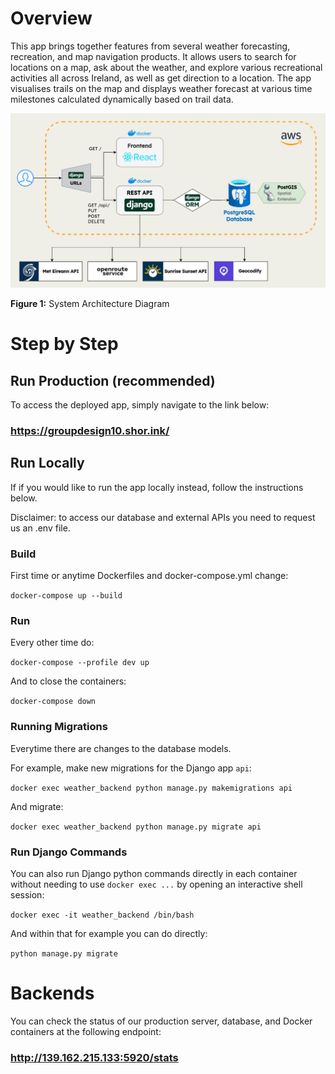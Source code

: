 # Overview

This app brings together features from several weather forecasting, recreation, and map navigation products. It allows users to search for locations on a map, ask about the weather, and explore various recreational activities all across Ireland, as well as get direction to a location. The app visualises trails on the map and displays weather forecast at various time milestones calculated dynamically based on trail data.

![System Architecture Diagram](docs/sys_arc.png)

**Figure 1:** System Architecture Diagram

# Step by Step

## Run Production (recommended)

To access the deployed app, simply navigate to the link below:

### https://groupdesign10.shor.ink/

## Run Locally

If if you would like to run the app locally instead, follow the instructions below.

Disclaimer: to access our database and external APIs you need to request us an .env file.

### Build
First time or anytime Dockerfiles and docker-compose.yml change:

`docker-compose up --build`


### Run
Every other time do:

`docker-compose --profile dev up`

And to close the containers:

`docker-compose down`


### Running Migrations

Everytime there are changes to the database models.

For example, make new migrations for the Django app `api`:

``docker exec weather_backend python manage.py makemigrations api``

And migrate:

``docker exec weather_backend python manage.py migrate api``


### Run Django Commands

You can also run Django python commands directly in each container without needing to use `docker exec ...` by opening an interactive shell session:

`docker exec -it weather_backend /bin/bash`

And within that for example you can do directly:

`python manage.py migrate`

# Backends

You can check the status of our production server, database, and Docker containers at the following endpoint:

### http://139.162.215.133:5920/stats